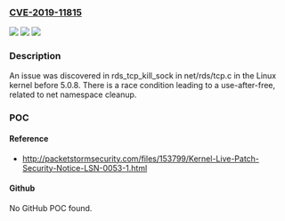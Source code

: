 ### [CVE-2019-11815](https://cve.mitre.org/cgi-bin/cvename.cgi?name=CVE-2019-11815)
![](https://img.shields.io/static/v1?label=Product&message=n%2Fa&color=blue)
![](https://img.shields.io/static/v1?label=Version&message=n%2Fa&color=blue)
![](https://img.shields.io/static/v1?label=Vulnerability&message=n%2Fa&color=brighgreen)

### Description

An issue was discovered in rds_tcp_kill_sock in net/rds/tcp.c in the Linux kernel before 5.0.8. There is a race condition leading to a use-after-free, related to net namespace cleanup.

### POC

#### Reference
- http://packetstormsecurity.com/files/153799/Kernel-Live-Patch-Security-Notice-LSN-0053-1.html

#### Github
No GitHub POC found.

